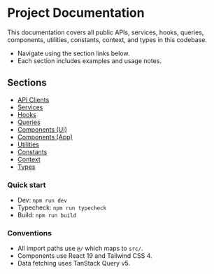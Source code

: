# Project Documentation

This documentation covers all public APIs, services, hooks, queries, components, utilities, constants, context, and types in this codebase.

- Navigate using the section links below.
- Each section includes examples and usage notes.

## Sections

- [API Clients](./api.md)
- [Services](./services.md)
- [Hooks](./hooks.md)
- [Queries](./queries.md)
- [Components (UI)](./components-ui.md)
- [Components (App)](./components-app.md)
- [Utilities](./utils.md)
- [Constants](./constants.md)
- [Context](./context.md)
- [Types](./types.md)

### Quick start

- Dev: `npm run dev`
- Typecheck: `npm run typecheck`
- Build: `npm run build`

### Conventions

- All import paths use `@/` which maps to `src/`.
- Components use React 19 and Tailwind CSS 4.
- Data fetching uses TanStack Query v5.
